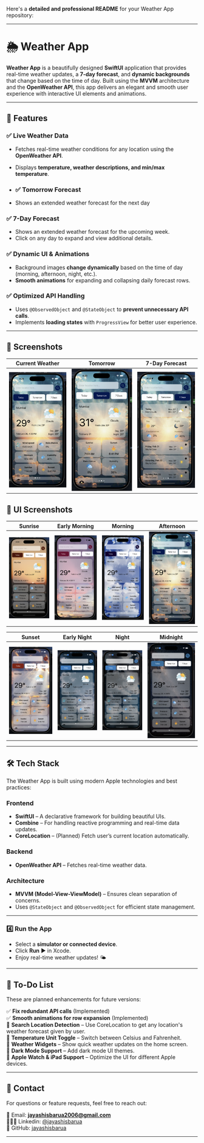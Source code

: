 Here's a **detailed and professional README** for your Weather App repository:  

---

# 🌦️ Weather App    

**Weather App** is a beautifully designed **SwiftUI** application that provides real-time weather updates, a **7-day forecast**, and **dynamic backgrounds** that change based on the time of day. Built using the **MVVM** architecture and the **OpenWeather API**, this app delivers an elegant and smooth user experience with interactive UI elements and animations.  

---

## 🚀 Features  

### ✅ **Live Weather Data**  
- Fetches real-time weather conditions for any location using the **OpenWeather API**.  
- Displays **temperature, weather descriptions, and min/max temperature**.

- ### ✅ **Tomorrow Forecast**  
- Shows an extended weather forecast for the next day 

### ✅ **7-Day Forecast**  
- Shows an extended weather forecast for the upcoming week.  
- Click on any day to expand and view additional details.  

### ✅ **Dynamic UI & Animations**  
- Background images **change dynamically** based on the time of day (morning, afternoon, night, etc.).  
- **Smooth animations** for expanding and collapsing daily forecast rows.  

### ✅ **Optimized API Handling**  
- Uses `@ObservedObject` and `@StateObject` to **prevent unnecessary API calls**.  
- Implements **loading states** with `ProgressView` for better user experience.  

---

## 📸 Screenshots  

| Current Weather | Tomorrow | 7-Day Forecast |
|---|---|---|
| ![Screenshot1](https://github.com/jayashisbarua/Weather-App/blob/main/noon.png) | ![Screenshot2](https://github.com/jayashisbarua/Weather-App/blob/main/tomorrow.png) | ![Screenshot3](https://github.com/jayashisbarua/Weather-App/blob/main/7-Days-View.png) |  

## 📱 UI Screenshots
| Sunrise | Early Morning | Morning | Afternoon |
|---|---|---|---|
| ![Screenshot1](https://github.com/jayashisbarua/Weather-App/blob/main/sunrise.png) | ![Screenshot2](https://github.com/jayashisbarua/Weather-App/blob/main/early%20Morning.png) | ![Screenshot3](https://github.com/jayashisbarua/Weather-App/blob/main/morning.png) | ![Screenshot4](https://github.com/jayashisbarua/Weather-App/blob/main/noon.png) |

| Sunset | Early Night | Night | Midnight |
|---|---|---|---|
![Screenshot5](https://github.com/jayashisbarua/Weather-App/blob/main/sunset.png) | ![Screenshot6](https://github.com/jayashisbarua/Weather-App/blob/main/early%20night.png) | ![Screenshot7](https://github.com/jayashisbarua/Weather-App/blob/main/night.png) | ![Screenshot8](https://github.com/jayashisbarua/Weather-App/blob/main/midnight.png) |
---

## 🛠️ Tech Stack  

The Weather App is built using modern Apple technologies and best practices:  

### **Frontend**  
- **SwiftUI** – A declarative framework for building beautiful UIs.  
- **Combine** – For handling reactive programming and real-time data updates.  
- **CoreLocation** – (Planned) Fetch user’s current location automatically.  

### **Backend**  
- **OpenWeather API** – Fetches real-time weather data.  

### **Architecture**  
- **MVVM (Model-View-ViewModel)** – Ensures clean separation of concerns.  
- Uses `@StateObject` and `@ObservedObject` for efficient state management.  

---

### 4️⃣ **Run the App**  
- Select a **simulator or connected device**.  
- Click **Run** ▶️ in Xcode.  
- Enjoy real-time weather updates! 🌤️  

---

## 📌 To-Do List  

These are planned enhancements for future versions:  

✅ **Fix redundant API calls** (Implemented)  
✅ **Smooth animations for row expansion** (Implemented)  
🔲 **Search Location Detection** – Use CoreLocation to get any location's weather forecast given by user.  
🔲 **Temperature Unit Toggle** – Switch between Celsius and Fahrenheit.  
🔲 **Weather Widgets** – Show quick weather updates on the home screen.  
🔲 **Dark Mode Support** – Add dark mode UI themes.  
🔲 **Apple Watch & iPad Support** – Optimize the UI for different Apple devices.  

---

## 📩 Contact  

For questions or feature requests, feel free to reach out:  

📧 Email: **jayashisbarua2006@gmail.com**  
🧑🏻‍💼 Linkedin: [@jayashisbarua](https://www.linkedin.com/in/jayashis-barua-817830257/)  
📌 GitHub: [jayashisbarua](https://github.com/jayashisbarua)  

---

